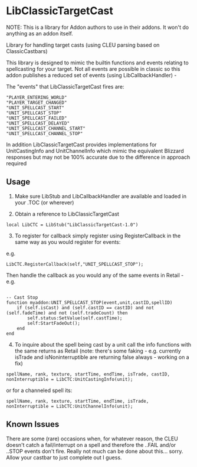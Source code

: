 # LibClassicTargetCast

NOTE: This is a library for Addon authors to use in their addons. It won't do anything as an addon itself. 

Library for handling target casts (using CLEU parsing based on ClassicCastbars) 

This library is designed to mimic the builtin functions and events relating to spellcasting for your target. Not all events are possible in classic so this addon publishes a reduced set of events (using LibCallbackHandler) - 

The "events" that LibClassicTargetCast fires are: 

    "PLAYER_ENTERING_WORLD"
    "PLAYER_TARGET_CHANGED"
    "UNIT_SPELLCAST_START"
    "UNIT_SPELLCAST_STOP"
    "UNIT_SPELLCAST_FAILED"
    "UNIT_SPELLCAST_DELAYED"
    "UNIT_SPELLCAST_CHANNEL_START"
    "UNIT_SPELLCAST_CHANNEL_STOP"

In addition LibClassicTargetCast provides implementations for UnitCastingInfo and UnitChannelInfo which mimic the equivalent Blizzard responses but may not be 100% accurate due to the difference in approach required

Usage
-----
1. Make sure LibStub and LibCallbackHandler are available and loaded in your .TOC (or wherever)

2. Obtain a reference to LibClassicTargetCast

`local LibCTC = LibStub("LibClassicTargetCast-1.0")`

3. To register for callback simply register using RegisterCallback in the same way as you would register for events: 

e.g.

`LibCTC.RegisterCallback(self,"UNIT_SPELLCAST_STOP");`

Then handle the callback as you would any of the same events in Retail - e.g.

```

-- Cast Stop
function myaddon:UNIT_SPELLCAST_STOP(event,unit,castID,spellID)
    if (self.isCast) and (self.castID == castID) and not (self.fadeTime) and not (self.tradeCount) then
        self.status:SetValue(self.castTime);
        self:StartFadeOut();
    end
end
```

4. To inquire about the spell being cast by a unit call the info functions with the same returns as Retail (note: there's some faking - e.g. currently isTrade and isNoninterruptible are returning false always - working on a fix)

`spellName, rank, texture, startTime, endTime, isTrade, castID, nonInterruptible = LibCTC:UnitCastingInfo(unit);`

or for a channeled spell its: 

`spellName, rank, texture, startTime, endTime, isTrade, nonInterruptible = LibCTC:UnitChannelInfo(unit);  `


Known Issues
------------
There are some (rare) occasions when, for whatever reason, the CLEU doesn't catch a fail/interrupt on a spell and therefore the ..FAIL and/or ..STOP events don't fire. Really not much can be done about this... sorry. Allow your castbar to just complete out I guess. 
